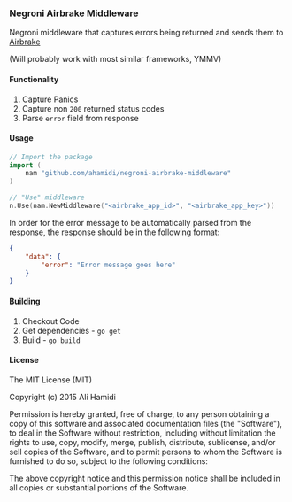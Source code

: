 ### Negroni Airbrake Middleware

Negroni middleware that captures errors being returned and sends them to 
[Airbrake](http://airbrake.io)

(Will probably work with most similar frameworks, YMMV)

#### Functionality

1. Capture Panics
1. Capture non `200` returned status codes
1. Parse `error` field from response

#### Usage

```go
// Import the package
import (
    nam "github.com/ahamidi/negroni-airbrake-middleware"
)

// "Use" middleware
n.Use(nam.NewMiddleware("<airbrake_app_id>", "<airbrake_app_key>"))
```

In order for the error message to be automatically parsed from the response,
the response should be in the following format:

```JSON
{
    "data": {
        "error": "Error message goes here"
    }
}
```

#### Building

1. Checkout Code
1. Get dependencies - `go get`
1. Build - `go build`

#### License

The MIT License (MIT)

Copyright (c) 2015 Ali Hamidi

Permission is hereby granted, free of charge, to any person obtaining a copy of this software and associated documentation files (the "Software"), to deal in the Software without restriction, including without limitation the rights to use, copy, modify, merge, publish, distribute, sublicense, and/or sell copies of the Software, and to permit persons to whom the Software is furnished to do so, subject to the following conditions:

The above copyright notice and this permission notice shall be included in all copies or substantial portions of the Software.

